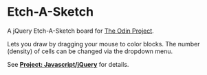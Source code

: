 # Etch-A-Sketch

A jQuery Etch-A-Sketch board for [The Odin Project](http://www.theodinproject.com/).

Lets you draw by dragging your mouse to color blocks. The number (density) of cells can be changed via the dropdown menu.

See **[Project: Javascript/jQuery](http://www.theodinproject.com/web-development-101/javascript-and-jquer)** for details.
